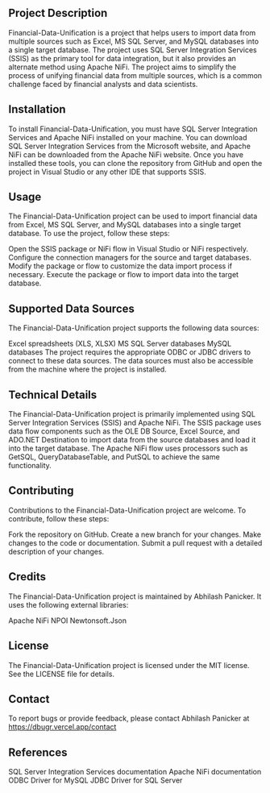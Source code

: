 ## Project Description
Financial-Data-Unification is a project that helps users to import data from multiple sources such as Excel, MS SQL Server, and MySQL databases into a single target database. The project uses SQL Server Integration Services (SSIS) as the primary tool for data integration, but it also provides an alternate method using Apache NiFi. The project aims to simplify the process of unifying financial data from multiple sources, which is a common challenge faced by financial analysts and data scientists.

## Installation
To install Financial-Data-Unification, you must have SQL Server Integration Services and Apache NiFi installed on your machine. You can download SQL Server Integration Services from the Microsoft website, and Apache NiFi can be downloaded from the Apache NiFi website. Once you have installed these tools, you can clone the repository from GitHub and open the project in Visual Studio or any other IDE that supports SSIS.

## Usage
The Financial-Data-Unification project can be used to import financial data from Excel, MS SQL Server, and MySQL databases into a single target database. To use the project, follow these steps:

Open the SSIS package or NiFi flow in Visual Studio or NiFi respectively.
Configure the connection managers for the source and target databases.
Modify the package or flow to customize the data import process if necessary.
Execute the package or flow to import data into the target database.

## Supported Data Sources
The Financial-Data-Unification project supports the following data sources:

Excel spreadsheets (XLS, XLSX)
MS SQL Server databases
MySQL databases
The project requires the appropriate ODBC or JDBC drivers to connect to these data sources. The data sources must also be accessible from the machine where the project is installed.

## Technical Details
The Financial-Data-Unification project is primarily implemented using SQL Server Integration Services (SSIS) and Apache NiFi. The SSIS package uses data flow components such as the OLE DB Source, Excel Source, and ADO.NET Destination to import data from the source databases and load it into the target database. The Apache NiFi flow uses processors such as GetSQL, QueryDatabaseTable, and PutSQL to achieve the same functionality.

## Contributing
Contributions to the Financial-Data-Unification project are welcome. To contribute, follow these steps:

Fork the repository on GitHub.
Create a new branch for your changes.
Make changes to the code or documentation.
Submit a pull request with a detailed description of your changes.

## Credits
The Financial-Data-Unification project is maintained by Abhilash Panicker. It uses the following external libraries:

Apache NiFi
NPOI
Newtonsoft.Json

## License
The Financial-Data-Unification project is licensed under the MIT license. See the LICENSE file for details.

## Contact
To report bugs or provide feedback, please contact Abhilash Panicker at https://dbugr.vercel.app/contact

## References
SQL Server Integration Services documentation
Apache NiFi documentation
ODBC Driver for MySQL
JDBC Driver for SQL Server



